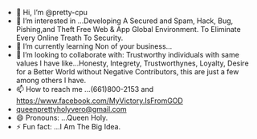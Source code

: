 - 👋 Hi, I’m @pretty-cpu
- 👀 I’m interested in ...Developing A Secured and Spam, Hack, Bug, Pishing,and Theft Free Web & App Global Environment. To Eliminate Every Online Treath To Security. 
- 🌱 I’m currently learning Non of your business...
- 💞️ I’m looking to collaborate with: Trustworthy individuals with same values I have like...Honesty, Integrety, Trustworthynes, Loyalty, Desire for a Better World without Negative Contributors, this are just a few among others I have.
- 📫 How to reach me ...(661)800-2153 and https://www.facebook.com/MyVictory.IsFromGOD
- queenprettyholyvero@gmail.com
- 😄 Pronouns: ...Queen Holy.
- ⚡ Fun fact: ...I Am The Big Idea.
<!---
pretty-cpu/pretty-cpu is a ✨ special ✨ repository because its `README.md` (this file) appears on your GitHub profile.
You can click the Preview link to take a look at your changes.
--->
